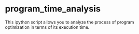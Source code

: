 # program_time_analysis
This ipython script allows you to analyze the process of program optimization in terms of its execution time.
